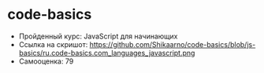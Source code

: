 # code-basics

+ Пройденный курс: JavaScript для начинающих
+ Ссылка на скришот: https://github.com/Shikaarno/code-basics/blob/js-basics/ru.code-basics.com_languages_javascript.png
+ Самооценка: 79
